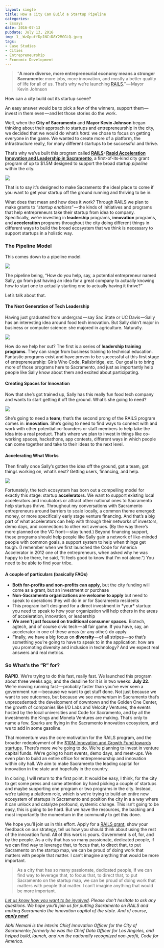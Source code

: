 ```yaml
---
layout: single
title: How a City Can Build a Startup Pipeline
categories: 
- Essays
date: 2016-07-13
pubdate: July 13, 2016
img: 1__WzGpuffDp1NCiD8Y2MGGLQ.jpeg
tags: 
- Case Studies
- Cities
- Entrepreneurship
- Economic Development
---
```

> “**A more diverse, more entrepreneurial economy means a stronger Sacramento**: more jobs, more innovation, and mostly a better quality of life for all of us. That’s why we’re launching [RAILS](http://cityofsacramento.org/RAILS).” — Mayor Kevin Johnson

How can a city build out its startup scene?

An easy answer would be to pick a few of the winners, support them — invest in them even — and let those stories do the work.

Well, when the **City of Sacramento** and **Mayor Kevin Johnson** began thinking about their approach to startups and entrepreneurship in the city, we decided that we would do what’s _hard_: we chose to focus on getting everyone in the game. We wanted to create more of a platform, the infrastructure really, for many different startups to be successful and thrive.

That’s why we’ve built this program called [**RAILS**](http://www.cityofsacramento.org/rails/)**:** [**Rapid Acceleration Innovation and Leadership in Sacramento**](http://www.cityofsacramento.org/rails/), a first-of-its-kind city grant program of up to $1.5M designed to support the broad startup _pipeline_ within the city.

![](/img/1__WzGpuffDp1NCiD8Y2MGGLQ.jpeg)

That is to say it’s designed to make Sacramento the ideal place to come if you want to get your startup off the ground running and thriving to be in.

What does that mean and how does it work? Through RAILS we plan to make grants to “_startup enablers_” — the kinds of initiatives and programs that help entrepreneurs take their startup from idea to company. Specifically, we’re investing in **leadership** programs, **innovation** programs, and **acceleration** programs throughout the city doing different things in different ways to build the broad ecosystem that we think is necessary to support startups in a holistic way.

### The Pipeline Model

This comes down to a pipeline model.

![](/img/1__kYAQeG6DNzhv7m5ENer9Yg.png)

The pipeline being, “How do you help, say, a potential entrepreneur named Sally, go from just having an idea for a great company to actually knowing how to start one to actually starting one to actually having it thrive?”

Let’s talk about that.

#### The Next Generation of Tech Leadership

Having just graduated from undergrad — say Sac State or UC Davis — Sally has an interesting idea around food tech innovation. But Sally didn’t major in business or computer science: she majored in agriculture. Naturally.

![](/img/1__jJ08yPIJHduUyB__p2lpqLA.jpeg)


How do we help her out? The first is a series of **leadership training programs**. They can range from business training to technical education. Fantastic programs exist and have proven to be successful at this first stage of entrepreneurship: Girls Who Code, Railsbridge, etc. Our goal is to bring more of those programs here to Sacramento, and just as importantly help people like Sally know about them and excited about participating.

#### Creating Spaces for Innovation

Now that she’s got trained up, Sally has this really fun food tech company and wants to start getting it off the ground. What’s she going to need?

![](/img/1__XOuiwXS0M5UTXzaxtF3Ojg.jpeg)


She’s going to need a **team;** that’s the second prong of the RAILS program comes in: **innovation**. She’s going to need to find ways to connect with and work with other potential co-founders or staff members to help take the idea into a real product. That’s where we plan to invest in things like co-working spaces, hackathons, app contests, different ways in which people can come together and take to their ideas to the next level.

#### Accelerating What Works

Then finally once Sally’s gotten the idea off the ground, got a team, got things working on, what’s next? Getting users, financing, and help.

![](/img/1__AASjgqoC__B8l5Ndxab7O__A.jpeg)


Fortunately, the tech ecosystem has born out a compelling model for exactly this stage: startup **accelerators**. We want to support existing local accelerators and incubators or attract other national ones to Sacramento help startups thrive. Throughout my conversations with Sacramento entrepreneurs around barriers to scale locally, a common theme emerged: money, or more specifically early stage venture financing. And that’s a big part of what accelerators can help with through their networks of investors, demo days, and connections to other exit avenues. (By the way there’s more planned on the VC front — stay tuned.) Beyond financing support, these programs should help people like Sally gain a network of like-minded people with common goals, a support system to help when things get tough. (I remember when we first launched the Code for America Accelerator in 2012 one of the entrepreneurs, when asked why he was happy to be there, he said, “It feels good to know that I’m not alone.”) You need to be able to find your tribe.

#### A couple of particulars (basically FAQs)

*   **Both for-profits and non-profits can apply,** but the city funding will come as a grant, but an investment or purchase
*   **Non-Sacramento organizations are welcome to apply** but need to speak to operations they will do in or for Sacramento residents
*   This program isn’t designed for a direct investment in \*your\* startup: you need to speak to how your organization will help others in the areas of acceleration, innovation, or leadership
*   **We aren’t just focused on traditional consumer spaces.** Biotech, agtech, and of course civic tech — all fair game. If you have, say, an accelerator in one of these areas (or any other) do apply
*   Finally, we have a big focus on **diversity** — of all stripes — so that’s something you’re going to have to speak to in the application: how are you promoting diversity and inclusion in technology? And we expect real answers and real metrics.

### So What’s the “R” for?

**RAPID**. We’re trying to do this fast, really fast. We launched this program about three weeks ago, and the deadline for it is in two weeks: **July 22**. We’re moving running fast — probably faster than you’ve ever seen a government run — because we want to get stuff done. Not just because we want to see outcomes, but because we see _momentum_ in Sacramento that’s unprecedented: the development of downtown and the Golden One Center, the growth of companies like I/O Labs and Velocity Ventures, the events hosted by the local universities and Code for Sacramento, and by all the investments the Kings and Moneta Ventures are making. That’s only to name a few. Sparks are flying in the Sacramento innovation ecosystem, and we to add in some gasoline.

That momentum was the core motivation for the RAILS program, and the broader redeployment of the [$10M Innovation and Growth Fund towards startups.](http://www.bizjournals.com/sacramento/news/2016/06/10/how-city-council-would-spend-8-2-million-fund.html) There’s more we’re going to do. We’re planning to invest in venture capital funds. We’re going to host events, demo days, and meet-ups. We even plan to build an entire office for entrepreneurship and innovation within city hall. We aim to make Sacramento the leading capital for innovation in the state and hopefully in the country.

In closing, I will return to the first point. It would be easy, I think, for the city to get some press and some attention by hand picking a couple of startups and maybe supporting one program or two programs in the city. Instead, we’re taking a platform role, which is we’re trying to build an entire new ecosystem of startups in Sacramento and position the city in a a way where it can unlock and catalyze profound, systemic change. This isn’t going to be easy, this is going to be hard. But we have the resources, the backing and most importantly the momentum in the community to get this done.

We hope you’ll join us in this effort. Apply for a [RAILS grant](http://www.cityofsacramento.org/rails/), show your feedback on our strategy, tell us how you should think about using the rest of the innovation fund. All of this work is yours. Government is of, for, and by the people. As a city that has so many passionate, dedicated people, if we can find way to leverage that, to focus that, to direct that, to put Sacramento on the startup map, we can be proud of doing work that matters with people that matter. I can’t imagine anything that would be more important.

> As a city that has so many passionate, dedicated people, if we can find way to leverage that, to focus that, to direct that, to put Sacramento on the startup map, we can be proud of doing work that matters with people that matter. I can’t imagine anything that would be more important.

[_Let us know how you want to be involved_](mailto:mofie@cityofsacramento.org)_. Please don’t hesitate to ask any questions. We hope you’ll join us for putting Sacramento on RAILS and making Sacramento the innovation capitol of the state. And of course,_ [**_apply now!_**](http://cityofsacramento.org/RAILS)

_Abhi Nemani is the interim Chief Innovation Officer for the City of Sacramento; formerly he was the Chief Data Officer for Los Angeles, and helped build, launch, and run the nationally recognized non-profit, Code for America._